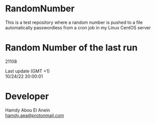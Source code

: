 # RandomNumber    
This is a test repository where a random number is pushed to a file automatically passwordless from a cron job in my Linux CentOS server    
# Random Number of the last run   
21108
      
Last update (GMT +1)    
10/24/22 20:00:01
# Developer    
Hamdy Abou El Anein   
hamdy.aea@protonmail.com
